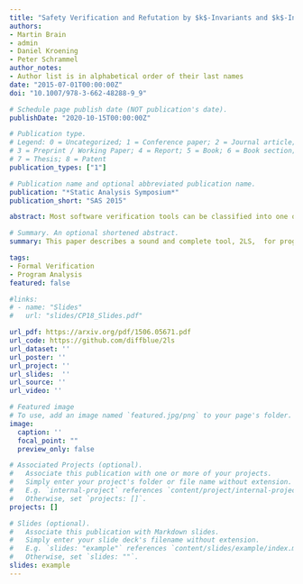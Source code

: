 ```yaml
---
title: "Safety Verification and Refutation by $k$-Invariants and $k$-Induction"
authors:
- Martin Brain
- admin
- Daniel Kroening
- Peter Schrammel
author_notes:
- Author list is in alphabetical order of their last names
date: "2015-07-01T00:00:00Z"
doi: "10.1007/978-3-662-48288-9_9"

# Schedule page publish date (NOT publication's date).
publishDate: "2020-10-15T00:00:00Z"

# Publication type.
# Legend: 0 = Uncategorized; 1 = Conference paper; 2 = Journal article;
# 3 = Preprint / Working Paper; 4 = Report; 5 = Book; 6 = Book section;
# 7 = Thesis; 8 = Patent
publication_types: ["1"]

# Publication name and optional abbreviated publication name.
publication: "*Static Analysis Symposium*"
publication_short: "SAS 2015"

abstract: Most software verification tools can be classified into one of a number of established families, each of which has their own focus and strengths. For example, concrete counterexample generation in model checking, invariant inference in abstract interpretation and completeness via annotation for deductive verification. This creates a significant and fundamental usability problem as users may have to learn and use one technique to find potential problems but then need an entirely different one to show that they have been fixed. This paper presents a single, unified algorithm kIkI, which strictly generalises abstract interpretation, bounded model checking and k-induction. This not only combines the strengths of these techniques but allows them to interact and reinforce each other, giving a `single-tool' approach to verification. 

# Summary. An optional shortened abstract.
summary: This paper describes a sound and complete tool, 2LS,  for program verification and the techniques behind its working.

tags:
- Formal Verification
- Program Analysis
featured: false

#links:
# - name: "Slides"
#   url: "slides/CP18_Slides.pdf"

url_pdf: https://arxiv.org/pdf/1506.05671.pdf
url_code: https://github.com/diffblue/2ls
url_dataset: ''
url_poster: ''
url_project: ''
url_slides:  ''
url_source: ''
url_video: ''

# Featured image
# To use, add an image named `featured.jpg/png` to your page's folder. 
image:
  caption: ''
  focal_point: ""
  preview_only: false

# Associated Projects (optional).
#   Associate this publication with one or more of your projects.
#   Simply enter your project's folder or file name without extension.
#   E.g. `internal-project` references `content/project/internal-project/index.md`.
#   Otherwise, set `projects: []`.
projects: []

# Slides (optional).
#   Associate this publication with Markdown slides.
#   Simply enter your slide deck's filename without extension.
#   E.g. `slides: "example"` references `content/slides/example/index.md`.
#   Otherwise, set `slides: ""`.
slides: example
---
```


